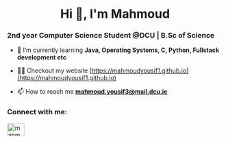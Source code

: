 <h1 align="center">Hi 👋, I'm Mahmoud </h1>
<h3 align="left">2nd year Computer Science Student @DCU | B.Sc of Science</h3>

- 🌱 I’m currently learning **Java, Operating Systems, C, Python, Fullstack development etc**

- 👨‍💻 Checkout my website [https://mahmoudyousif1.github.io](https://mahmoudyousif1.github.io)

- 📫 How to reach me **mahmoud.yousif3@mail.dcu.ie**

<h3 align="left">Connect with me:</h3>
<p align="left">
<a href="https://linkedin.com/in/mahmoud yousif" target="blank"><img align="center" src="https://raw.githubusercontent.com/rahuldkjain/github-profile-readme-generator/master/src/images/icons/Social/linked-in-alt.svg" alt="mahmoud yousif" height="30" width="40" /></a>
</p>
